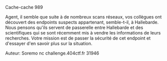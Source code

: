  Cache-cache
989

Agent, il semble que suite à de nombreux scans réseaux, vos collègues ont découvert des endpoints suspects appartenant, semble-t-il, à Hallebarde. Nous pensons qu'ils servent de passerelle entre Hallebarde et des scientifiques qui se sont récemment mis à vendre les informations de leurs recherches. Votre mission est de passer la sécurité de cet endpoint et d'essayer d'en savoir plus sur la situation.

Auteur: Soremo
nc challenge.404ctf.fr 31946 
